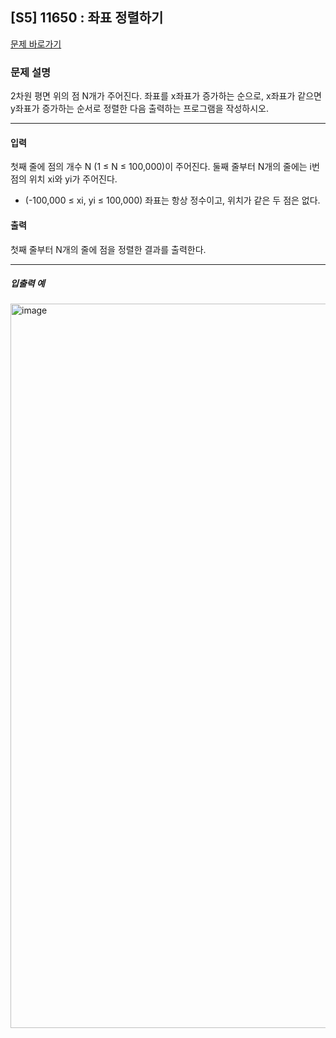 ## [S5] 11650 : 좌표 정렬하기

[문제 바로가기](https://www.acmicpc.net/problem/11650)

### 문제 설명
2차원 평면 위의 점 N개가 주어진다. 좌표를 x좌표가 증가하는 순으로, x좌표가 같으면 y좌표가 증가하는 순서로 정렬한 다음 출력하는 프로그램을 작성하시오.

---

#### 입력
첫째 줄에 점의 개수 N (1 ≤ N ≤ 100,000)이 주어진다.
둘째 줄부터 N개의 줄에는 i번점의 위치 xi와 yi가 주어진다.
- (-100,000 ≤ xi, yi ≤ 100,000) 좌표는 항상 정수이고, 위치가 같은 두 점은 없다.


#### 출력
첫째 줄부터 N개의 줄에 점을 정렬한 결과를 출력한다.

<hr>

<h5>입출력 예</h5>
<img width="1159" alt="image" src="https://github.com/user-attachments/assets/5d55d135-5fbb-47c8-b6ec-e4a9cc6fa367">